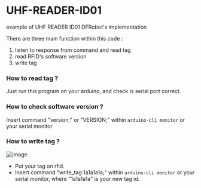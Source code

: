 # UHF-READER-ID01
example of UHF READER ID01 DFRobot's implementation


There are three main function within this code :  
1. listen to response from command and read tag
2. read RFID's software version
3. write tag


### How to read tag ?
Just run this program on your arduino, and check is serial port correct.

### How to check software version ?
Insert command "version;" or "VERSION;" within ```arduino-cli monitor``` or your serial monitor

### How to write tag ?
![image](https://user-images.githubusercontent.com/43722553/147645736-2f59181a-f858-4d4a-8fb6-6b3c0a1216a4.png)  

- Put your tag on rfid.
- Insert command "write_tag:1a1a1a1a;" within ```arduino-cli monitor``` or your serial monitor, where "1a1a1a1a" is your new tag id.

